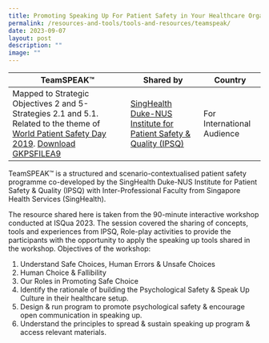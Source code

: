 ```yaml
---
title: Promoting Speaking Up For Patient Safety in Your Healthcare Organization
permalink: /resources-and-tools/tools-and-resources/teamspeak/
date: 2023-09-07
layout: post
description: ""
image: ""
---
```

| TeamSPEAK™ | Shared by | Country |
| -------- | -------- | -------- |
| Mapped to Strategic Objectives 2 and 5- Strategies 2.1 and 5.1. Related to the theme of [World Patient Safety Day 2019](https://www.who.int/campaigns/world-patient-safety-day/2019). [Download GKPSFILEA9](/files/gkpsfilea9_promoting%20speaking%20up%20for%20patient%20safety%20in%20your%20organization.pdf)| [SingHealth Duke-NUS Institute for Patient Safety & Quality (IPSQ)](https:www.singhealthdukenus.com.sg/IPSQ)    | For International Audience  |



TeamSPEAK™ is a structured and scenario-contextualised patient safety programme co-developed by the SingHealth Duke-NUS Institute for Patient Safety & Quality (IPSQ) with Inter-Professional Faculty from Singapore Health Services (SingHealth). 

The resource shared here is taken from the 90-minute interactive workshop conducted at ISQua 2023. The session covered the sharing of concepts, tools and experiences from IPSQ, Role-play activities to provide the participants with the opportunity to apply the speaking up tools shared in the workshop. Objectives of the workshop:

1. Understand Safe Choices, Human Errors & Unsafe Choices
2. Human Choice & Fallibility
3. Our Roles in Promoting Safe Choice
4. Identify the rationale of building the Psychological Safety & Speak Up Culture in their healthcare setup.
5. Design & run program to promote psychological safety & encourage open communication in speaking up.
6. Understand the principles to spread & sustain speaking up program & access relevant materials.